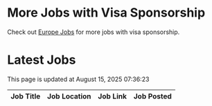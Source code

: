 # More Jobs with Visa Sponsorship

Check out [Europe Jobs](https://github.com/sureshparimi/europejobs#latest-jobs) for more jobs with visa sponsorship.

# Latest Jobs

This page is updated at August 15, 2025 07:36:23

| Job Title | Job Location | Job Link | Job Posted |
| --- | --- | --- | --- |

